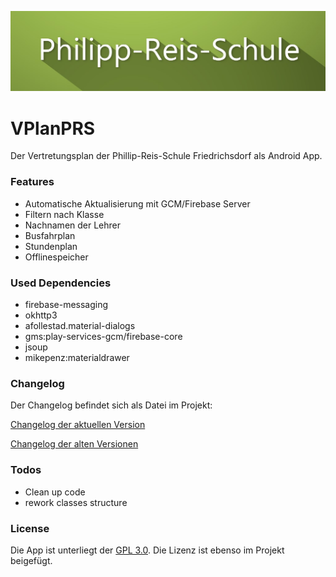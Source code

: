 ![alt tag](https://raw.githubusercontent.com/LightSnowDev/VPlanPRS/master/slim.jpg)

# VPlanPRS
Der Vertretungsplan der Phillip-Reis-Schule Friedrichsdorf als Android App.

### Features
  * Automatische Aktualisierung mit GCM/Firebase Server
  * Filtern nach Klasse
  * Nachnamen der Lehrer
  * Busfahrplan
  * Stundenplan
  * Offlinespeicher

### Used Dependencies
   * firebase-messaging
   * okhttp3
   * afollestad.material-dialogs
   * gms:play-services-gcm/firebase-core
   * jsoup
   * mikepenz:materialdrawer

### Changelog

Der Changelog befindet sich als Datei im Projekt:

[Changelog der aktuellen Version](https://github.com/LightSnowDev/VPlanPRS/blob/master/mobile/src/main/assets/news_new.txt)

[Changelog der alten Versionen](https://github.com/LightSnowDev/VPlanPRS/blob/master/mobile/src/main/assets/news_old.txt)

### Todos
 - Clean up code
 - rework classes structure

### License
Die App ist unterliegt der [GPL 3.0](chttps://www.gnu.org/licenses/gpl-3.0.de.html).
Die Lizenz ist ebenso im Projekt beigefügt. 

